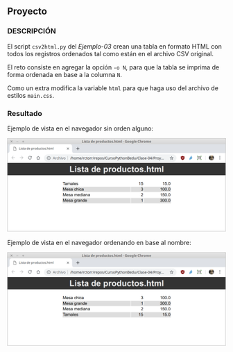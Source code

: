 ## Proyecto

### DESCRIPCIÓN

El script `csv2html.py` del _Ejemplo-03_ crean una tabla en formato HTML
con todos los registros ordenados tal como están en el archivo CSV
original.

El reto consiste en agregar la opción `-o N`, para que la tabla se imprima
de forma ordenada en base a la columna `N`.

Como un extra modifica la variable `html` para que haga uso del archivo de
estilos `main.css`.

### Resultado

Ejemplo de vista en el navegador sin orden alguno:

![](tabla-sin-ordenar.png)

Ejemplo de vista en el navegador ordenando en base al nombre:

![](tabla-ordenada-nombre.png)

